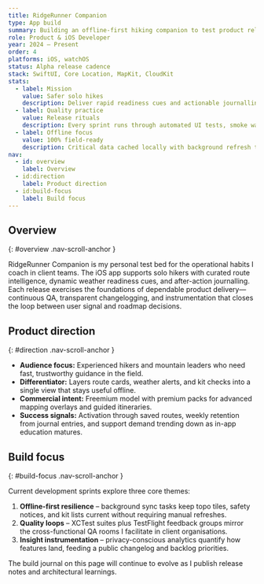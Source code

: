 ```yaml
---
title: RidgeRunner Companion
type: App build
summary: Building an offline-first hiking companion to test product release rituals and resilient mobile tooling.
role: Product & iOS Developer
year: 2024 – Present
order: 4
platforms: iOS, watchOS
status: Alpha release cadence
stack: SwiftUI, Core Location, MapKit, CloudKit
stats:
  - label: Mission
    value: Safer solo hikes
    description: Deliver rapid readiness cues and actionable journalling for remote terrain.
  - label: Quality practice
    value: Release rituals
    description: Every sprint runs through automated UI tests, smoke walks, and TestFlight notes.
  - label: Offline focus
    value: 100% field-ready
    description: Critical data cached locally with background refresh to keep routes current.
nav:
  - id: overview
    label: Overview
  - id:direction
    label: Product direction
  - id:build-focus
    label: Build focus
---
```

## Overview
{: #overview .nav-scroll-anchor }

RidgeRunner Companion is my personal test bed for the operational habits I coach in client teams. The iOS app supports solo hikers
with curated route intelligence, dynamic weather readiness cues, and after-action journalling. Each release exercises the
foundations of dependable product delivery—continuous QA, transparent changelogging, and instrumentation that closes the loop
between user signal and roadmap decisions.

## Product direction
{: #direction .nav-scroll-anchor }

- **Audience focus:** Experienced hikers and mountain leaders who need fast, trustworthy guidance in the field.
- **Differentiator:** Layers route cards, weather alerts, and kit checks into a single view that stays useful offline.
- **Commercial intent:** Freemium model with premium packs for advanced mapping overlays and guided itineraries.
- **Success signals:** Activation through saved routes, weekly retention from journal entries, and support demand trending down as
  in-app education matures.

## Build focus
{: #build-focus .nav-scroll-anchor }

Current development sprints explore three core themes:

1. **Offline-first resilience** – background sync tasks keep topo tiles, safety notices, and kit lists current without requiring
   manual refreshes.
2. **Quality loops** – XCTest suites plus TestFlight feedback groups mirror the cross-functional QA rooms I facilitate in client
   organisations.
3. **Insight instrumentation** – privacy-conscious analytics quantify how features land, feeding a public changelog and backlog
   priorities.

The build journal on this page will continue to evolve as I publish release notes and architectural learnings.
